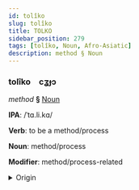 ```yaml
---
id: tolîko
slug: tolîko
title: TOLKO
sidebar_position: 279
tags: [tolîko, Noun, Afro-Asiatic]
description: method § Noun
---
```


### tolîko&emsp;<span kind="abugida">cʓɟɔ</span>

*method* **§** [Noun](../../tags/Noun)

**IPA**: /ˈtɑ.li.kɑ/

**Verb**: to be a method/process

**Noun**: method/process

**Modifier**: method/process-related

<details>
    <summary>Origin</summary>
    Arabic طَرِيقَة ṭarīqa /tˤa.riː.qa/<br/>
    <em>Afro-Asiatic Language Family</em>
</details>